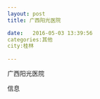 ```yaml
--- 
layout: post 
title: 广西阳光医院

date:   2016-05-03 13:39:56 
categories:其他  
city:桂林
  
--- 
```

   
广西阳光医院

信息

